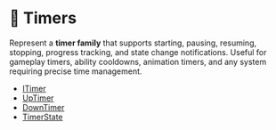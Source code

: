 # 🧩 Timers

Represent a **timer family** that supports starting, pausing, resuming, stopping, progress tracking,
and state change notifications. Useful for gameplay timers, ability cooldowns, animation timers, and any system
requiring precise time management.

- [ITimer](ITimer.md)
- [UpTimer](UpTimer.md)
- [DownTimer](DownTimer.md)
- [TimerState](TimerState.md)